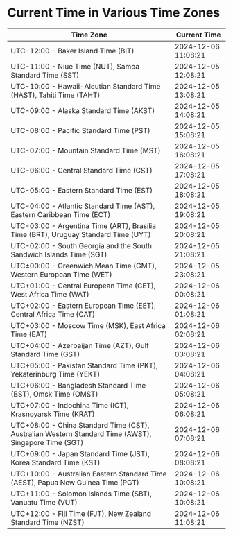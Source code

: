 # Current Time in Various Time Zones

| Time Zone | Current Time |
|-----------|--------------|
| UTC-12:00 - Baker Island Time (BIT) | 2024-12-06 11:08:21 |
| UTC-11:00 - Niue Time (NUT), Samoa Standard Time (SST) | 2024-12-05 12:08:21 |
| UTC-10:00 - Hawaii-Aleutian Standard Time (HAST), Tahiti Time (TAHT) | 2024-12-05 13:08:21 |
| UTC-09:00 - Alaska Standard Time (AKST) | 2024-12-05 14:08:21 |
| UTC-08:00 - Pacific Standard Time (PST) | 2024-12-05 15:08:21 |
| UTC-07:00 - Mountain Standard Time (MST) | 2024-12-05 16:08:21 |
| UTC-06:00 - Central Standard Time (CST) | 2024-12-05 17:08:21 |
| UTC-05:00 - Eastern Standard Time (EST) | 2024-12-05 18:08:21 |
| UTC-04:00 - Atlantic Standard Time (AST), Eastern Caribbean Time (ECT) | 2024-12-05 19:08:21 |
| UTC-03:00 - Argentina Time (ART), Brasília Time (BRT), Uruguay Standard Time (UYT) | 2024-12-05 20:08:21 |
| UTC-02:00 - South Georgia and the South Sandwich Islands Time (SGT) | 2024-12-05 21:08:21 |
| UTC±00:00 - Greenwich Mean Time (GMT), Western European Time (WET) | 2024-12-05 23:08:21 |
| UTC+01:00 - Central European Time (CET), West Africa Time (WAT) | 2024-12-06 00:08:21 |
| UTC+02:00 - Eastern European Time (EET), Central Africa Time (CAT) | 2024-12-06 01:08:21 |
| UTC+03:00 - Moscow Time (MSK), East Africa Time (EAT) | 2024-12-06 02:08:21 |
| UTC+04:00 - Azerbaijan Time (AZT), Gulf Standard Time (GST) | 2024-12-06 03:08:21 |
| UTC+05:00 - Pakistan Standard Time (PKT), Yekaterinburg Time (YEKT) | 2024-12-06 04:08:21 |
| UTC+06:00 - Bangladesh Standard Time (BST), Omsk Time (OMST) | 2024-12-06 05:08:21 |
| UTC+07:00 - Indochina Time (ICT), Krasnoyarsk Time (KRAT) | 2024-12-06 06:08:21 |
| UTC+08:00 - China Standard Time (CST), Australian Western Standard Time (AWST), Singapore Time (SGT) | 2024-12-06 07:08:21 |
| UTC+09:00 - Japan Standard Time (JST), Korea Standard Time (KST) | 2024-12-06 08:08:21 |
| UTC+10:00 - Australian Eastern Standard Time (AEST), Papua New Guinea Time (PGT) | 2024-12-06 10:08:21 |
| UTC+11:00 - Solomon Islands Time (SBT), Vanuatu Time (VUT) | 2024-12-06 10:08:21 |
| UTC+12:00 - Fiji Time (FJT), New Zealand Standard Time (NZST) | 2024-12-06 11:08:21 |
